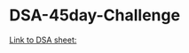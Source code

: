 # DSA-45day-Challenge

[Link to DSA sheet:](https://docs.google.com/spreadsheets/d/1l__AUDBQ3CpipHRaHHHNtpC4YQKhqxY4K1YmSJFRqp4/edit#gid=0)
